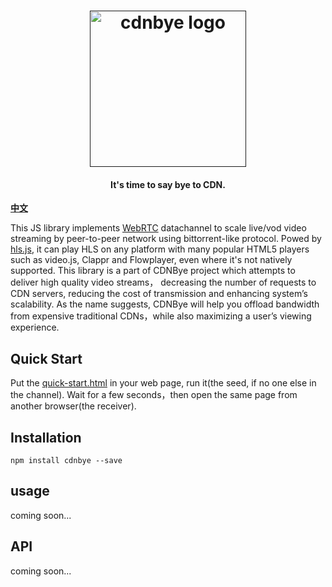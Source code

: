 <h1 align="center"><a href="" target="_blank" rel="noopener noreferrer"><img width="250" src="http://120.78.168.126/logo/cdnbye.png" alt="cdnbye logo"></a></h1>
<h4 align="center">It's time to say bye to CDN.</h4>


**[中文](docs/中文/README_CH.md)**

This JS library implements [WebRTC](https://en.wikipedia.org/wiki/WebRTC) datachannel to scale live/vod video streaming by peer-to-peer network using bittorrent-like protocol. Powed by [hls.js](https://github.com/video-dev/hls.js), it can play HLS on any platform with many popular HTML5 players such as video.js, Clappr and Flowplayer, even where it's not natively supported.  This library is a part of CDNBye project which attempts to deliver high quality video streams， decreasing the number of requests to CDN servers, reducing the cost of transmission and enhancing system’s scalability. As the name suggests, CDNBye will help you offload bandwidth from expensive traditional CDNs，while also maximizing a user’s viewing experience.

## Quick Start
Put the [quick-start.html](demo/quick-start.html) in your web page, run it(the seed, if no one else in the channel). Wait for a few seconds，then open the same page from another browser(the receiver). 

## Installation
```
npm install cdnbye --save
```

## usage
coming soon...

## API
coming soon...






